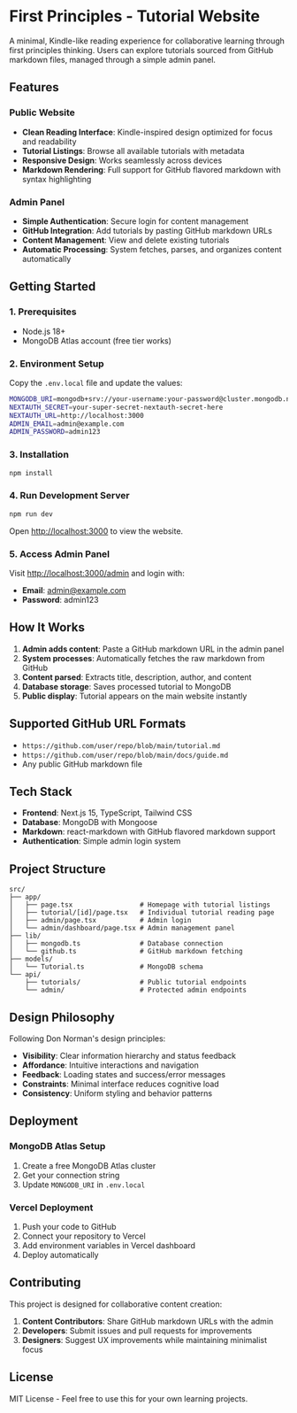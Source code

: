 # First Principles - Tutorial Website

A minimal, Kindle-like reading experience for collaborative learning through first principles thinking. Users can explore tutorials sourced from GitHub markdown files, managed through a simple admin panel.

## Features

### Public Website
- **Clean Reading Interface**: Kindle-inspired design optimized for focus and readability
- **Tutorial Listings**: Browse all available tutorials with metadata
- **Responsive Design**: Works seamlessly across devices
- **Markdown Rendering**: Full support for GitHub flavored markdown with syntax highlighting

### Admin Panel
- **Simple Authentication**: Secure login for content management
- **GitHub Integration**: Add tutorials by pasting GitHub markdown URLs
- **Content Management**: View and delete existing tutorials
- **Automatic Processing**: System fetches, parses, and organizes content automatically

## Getting Started

### 1. Prerequisites
- Node.js 18+ 
- MongoDB Atlas account (free tier works)

### 2. Environment Setup

Copy the `.env.local` file and update the values:

```bash
MONGODB_URI=mongodb+srv://your-username:your-password@cluster.mongodb.net/first-principles?retryWrites=true&w=majority
NEXTAUTH_SECRET=your-super-secret-nextauth-secret-here
NEXTAUTH_URL=http://localhost:3000
ADMIN_EMAIL=admin@example.com
ADMIN_PASSWORD=admin123
```

### 3. Installation

```bash
npm install
```

### 4. Run Development Server

```bash
npm run dev
```

Open [http://localhost:3000](http://localhost:3000) to view the website.

### 5. Access Admin Panel

Visit [http://localhost:3000/admin](http://localhost:3000/admin) and login with:
- **Email**: admin@example.com
- **Password**: admin123

## How It Works

1. **Admin adds content**: Paste a GitHub markdown URL in the admin panel
2. **System processes**: Automatically fetches the raw markdown from GitHub
3. **Content parsed**: Extracts title, description, author, and content
4. **Database storage**: Saves processed tutorial to MongoDB
5. **Public display**: Tutorial appears on the main website instantly

## Supported GitHub URL Formats

- `https://github.com/user/repo/blob/main/tutorial.md`
- `https://github.com/user/repo/blob/main/docs/guide.md`
- Any public GitHub markdown file

## Tech Stack

- **Frontend**: Next.js 15, TypeScript, Tailwind CSS
- **Database**: MongoDB with Mongoose
- **Markdown**: react-markdown with GitHub flavored markdown support
- **Authentication**: Simple admin login system

## Project Structure

```
src/
├── app/
│   ├── page.tsx                 # Homepage with tutorial listings
│   ├── tutorial/[id]/page.tsx   # Individual tutorial reading page
│   ├── admin/page.tsx           # Admin login
│   └── admin/dashboard/page.tsx # Admin management panel
├── lib/
│   ├── mongodb.ts               # Database connection
│   └── github.ts                # GitHub markdown fetching
├── models/
│   └── Tutorial.ts              # MongoDB schema
└── api/
    ├── tutorials/               # Public tutorial endpoints
    └── admin/                   # Protected admin endpoints
```

## Design Philosophy

Following Don Norman's design principles:
- **Visibility**: Clear information hierarchy and status feedback
- **Affordance**: Intuitive interactions and navigation
- **Feedback**: Loading states and success/error messages
- **Constraints**: Minimal interface reduces cognitive load
- **Consistency**: Uniform styling and behavior patterns

## Deployment

### MongoDB Atlas Setup
1. Create a free MongoDB Atlas cluster
2. Get your connection string
3. Update `MONGODB_URI` in `.env.local`

### Vercel Deployment
1. Push your code to GitHub
2. Connect your repository to Vercel
3. Add environment variables in Vercel dashboard
4. Deploy automatically

## Contributing

This project is designed for collaborative content creation:

1. **Content Contributors**: Share GitHub markdown URLs with the admin
2. **Developers**: Submit issues and pull requests for improvements
3. **Designers**: Suggest UX improvements while maintaining minimalist focus

## License

MIT License - Feel free to use this for your own learning projects.